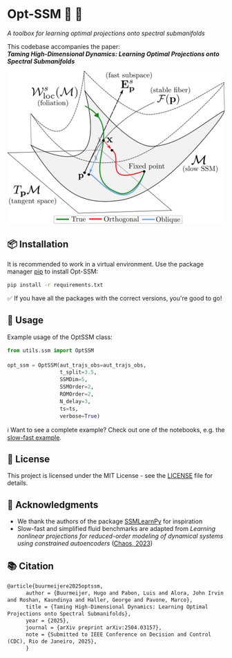 # Opt-SSM 🤖 🚀
*A toolbox for learning optimal projections onto spectral submanifolds*

This codebase accompanies the paper:  
**_Taming High-Dimensional Dynamics: Learning Optimal Projections onto Spectral Submanifolds_**

![Figure Description](./data/assets/foliation.png)

## 📦 Installation

It is recommended to work in a virtual environment.
Use the package manager [pip](https://pip.pypa.io/en/stable/) to install Opt-SSM:

```bash
pip install -r requirements.txt
```
✅ If you have all the packages with the correct versions, you're good to go!


## 🧠 Usage
Example usage of the OptSSM class:

```python
from utils.ssm import OptSSM

opt_ssm = OptSSM(aut_trajs_obs=aut_trajs_obs,
                 t_split=3.5,
                 SSMDim=5,
                 SSMOrder=2,
                 ROMOrder=2,
                 N_delay=3,
                 ts=ts,
                 verbose=True)
```
ℹ️ Want to see a complete example? Check out one of the notebooks, e.g. the [slow-fast example](./sim_slow-fast.ipynb).

## 📄 License

This project is licensed under the MIT License - see the [LICENSE](LICENSE) file for details.

## 🙏 Acknowledgments

* We thank the authors of the package [SSMLearnPy](https://github.com/haller-group/SSMLearnPy) for inspiration
* Slow-fast and simplified fluid benchmarks are adapted from *Learning nonlinear projections for reduced-order modeling of dynamical systems using constrained autoencoders* ([Chaos, 2023](https://pubs.aip.org/aip/cha/article/33/11/113130/2923554))

## 📚 Citation
```
@article{buurmeijere2025optssm,
      author = {Buurmeijer, Hugo and Pabon, Luis and Alora, John Irvin and Roshan, Kaundinya and Haller, George and Pavone, Marco},
      title = {Taming High-Dimensional Dynamics: Learning Optimal Projections onto Spectral Submanifolds},
      year = {2025},
      journal = {arXiv preprint arXiv:2504.03157},
      note = {Submitted to IEEE Conference on Decision and Control (CDC), Rio de Janeiro, 2025},
      }
```
